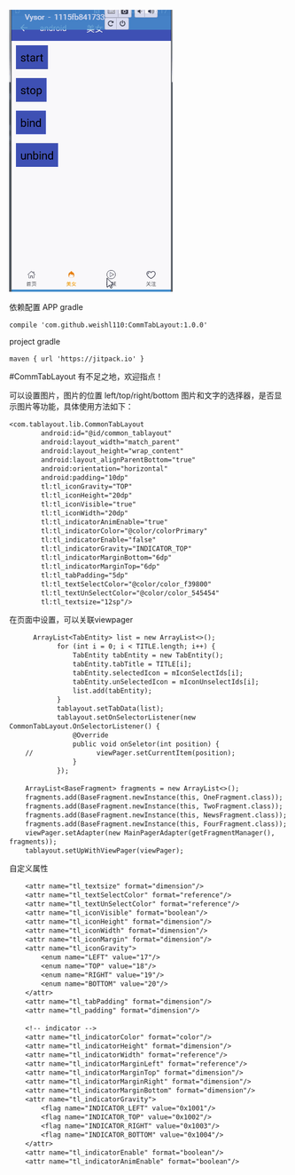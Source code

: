 
![image](https://github.com/weishl110/CommTabLayout/raw/master/image/screen.gif)

依赖配置
APP gradle

 	compile 'com.github.weishl110:CommTabLayout:1.0.0'
project gradle

	maven { url 'https://jitpack.io' }
#CommTabLayout
有不足之地，欢迎指点！

可以设置图片，图片的位置 left/top/right/bottom
图片和文字的选择器，是否显示图片等功能，具体使用方法如下：
	
	<com.tablayout.lib.CommonTabLayout
			android:id="@id/common_tablayout"
			android:layout_width="match_parent"
			android:layout_height="wrap_content"
			android:layout_alignParentBottom="true"
			android:orientation="horizontal"
			android:padding="10dp"
			tl:tl_iconGravity="TOP"
			tl:tl_iconHeight="20dp"
			tl:tl_iconVisible="true"
			tl:tl_iconWidth="20dp"
			tl:tl_indicatorAnimEnable="true"
			tl:tl_indicatorColor="@color/colorPrimary"
			tl:tl_indicatorEnable="false"
			tl:tl_indicatorGravity="INDICATOR_TOP"
			tl:tl_indicatorMarginBottom="6dp"
			tl:tl_indicatorMarginTop="6dp"
			tl:tl_tabPadding="5dp"
			tl:tl_textSelectColor="@color/color_f39800"
			tl:tl_textUnSelectColor="@color/color_545454"
			tl:tl_textsize="12sp"/>

 在页面中设置，可以关联viewpager
        
          ArrayList<TabEntity> list = new ArrayList<>();
                for (int i = 0; i < TITLE.length; i++) {
                    TabEntity tabEntity = new TabEntity();
                    tabEntity.tabTitle = TITLE[i];
                    tabEntity.selectedIcon = mIconSelectIds[i];
                    tabEntity.unSelectedIcon = mIconUnselectIds[i];
                    list.add(tabEntity);
                }
                tablayout.setTabData(list);
                tablayout.setOnSelectorListener(new CommonTabLayout.OnSelectorListener() {
                    @Override
                    public void onSeletor(int position) {
        //                viewPager.setCurrentItem(position);
                    }
                });

        ArrayList<BaseFragment> fragments = new ArrayList<>();
        fragments.add(BaseFragment.newInstance(this, OneFragment.class));
        fragments.add(BaseFragment.newInstance(this, TwoFragment.class));
        fragments.add(BaseFragment.newInstance(this, NewsFragment.class));
        fragments.add(BaseFragment.newInstance(this, FourFragment.class));
        viewPager.setAdapter(new MainPagerAdapter(getFragmentManager(), fragments));
        tablayout.setUpWithViewPager(viewPager);
	
自定义属性

		<attr name="tl_textsize" format="dimension"/>
		<attr name="tl_textSelectColor" format="reference"/>
		<attr name="tl_textUnSelectColor" format="reference"/>
		<attr name="tl_iconVisible" format="boolean"/>
		<attr name="tl_iconHeight" format="dimension"/>
		<attr name="tl_iconWidth" format="dimension"/>
		<attr name="tl_iconMargin" format="dimension"/>
		<attr name="tl_iconGravity">
		    <enum name="LEFT" value="17"/>
		    <enum name="TOP" value="18"/>
		    <enum name="RIGHT" value="19"/>
		    <enum name="BOTTOM" value="20"/>
		</attr>
		<attr name="tl_tabPadding" format="dimension"/>
		<attr name="tl_padding" format="dimension"/>

		<!-- indicator -->
		<attr name="tl_indicatorColor" format="color"/> 
		<attr name="tl_indicatorHeight" format="dimension"/>
		<attr name="tl_indicatorWidth" format="reference"/>
		<attr name="tl_indicatorMarginLeft" format="reference"/>
		<attr name="tl_indicatorMarginTop" format="dimension"/>
		<attr name="tl_indicatorMarginRight" format="dimension"/>
		<attr name="tl_indicatorMarginBottom" format="dimension"/>
		<attr name="tl_indicatorGravity">
		    <flag name="INDICATOR_LEFT" value="0x1001"/>
		    <flag name="INDICATOR_TOP" value="0x1002"/>
		    <flag name="INDICATOR_RIGHT" value="0x1003"/>
		    <flag name="INDICATOR_BOTTOM" value="0x1004"/>
		</attr>
		<attr name="tl_indicatorEnable" format="boolean"/>
		<attr name="tl_indicatorAnimEnable" format="boolean"/>
